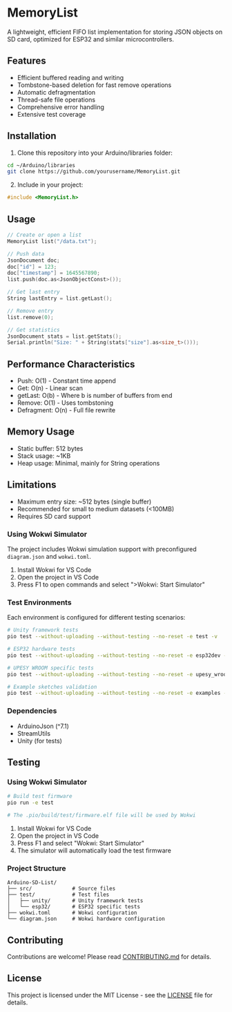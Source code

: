 # MemoryList

A lightweight, efficient FIFO list implementation for storing JSON objects on SD card, optimized for ESP32 and similar microcontrollers.

## Features

- Efficient buffered reading and writing
- Tombstone-based deletion for fast remove operations
- Automatic defragmentation
- Thread-safe file operations
- Comprehensive error handling
- Extensive test coverage

## Installation

1. Clone this repository into your Arduino/libraries folder:
```bash
cd ~/Arduino/libraries
git clone https://github.com/yourusername/MemoryList.git
```

2. Include in your project:
```cpp
#include <MemoryList.h>
```

## Usage

```cpp
// Create or open a list
MemoryList list("/data.txt");

// Push data
JsonDocument doc;
doc["id"] = 123;
doc["timestamp"] = 1645567890;
list.push(doc.as<JsonObjectConst>());

// Get last entry
String lastEntry = list.getLast();

// Remove entry
list.remove(0);

// Get statistics
JsonDocument stats = list.getStats();
Serial.println("Size: " + String(stats["size"].as<size_t>()));
```

## Performance Characteristics

- Push: O(1) - Constant time append
- Get: O(n) - Linear scan
- getLast: O(b) - Where b is number of buffers from end
- Remove: O(1) - Uses tombstoning
- Defragment: O(n) - Full file rewrite

## Memory Usage

- Static buffer: 512 bytes
- Stack usage: ~1KB
- Heap usage: Minimal, mainly for String operations

## Limitations

- Maximum entry size: ~512 bytes (single buffer)
- Recommended for small to medium datasets (<100MB)
- Requires SD card support

### Using Wokwi Simulator

The project includes Wokwi simulation support with preconfigured `diagram.json` and `wokwi.toml`.

1. Install Wokwi for VS Code
2. Open the project in VS Code
3. Press F1 to open commands and select ">Wokwi: Start Simulator"

### Test Environments
Each environment is configured for different testing scenarios:
```bash
# Unity framework tests
pio test --without-uploading --without-testing --no-reset -e test -v

# ESP32 hardware tests
pio test --without-uploading --without-testing --no-reset -e esp32dev -v

# UPESY WROOM specific tests
pio test --without-uploading --without-testing --no-reset -e upesy_wroom -v

# Example sketches validation
pio test --without-uploading --without-testing --no-reset -e examples -v
```

### Dependencies

- ArduinoJson (^7.1)
- StreamUtils
- Unity (for tests)

## Testing

### Using Wokwi Simulator
```bash
# Build test firmware
pio run -e test

# The .pio/build/test/firmware.elf file will be used by Wokwi
```

1. Install Wokwi for VS Code
2. Open the project in VS Code
3. Press F1 and select "Wokwi: Start Simulator"
4. The simulator will automatically load the test firmware

### Project Structure
```
Arduino-SD-List/
├── src/             # Source files
├── test/            # Test files
│   ├── unity/       # Unity framework tests
│   └── esp32/       # ESP32 specific tests
├── wokwi.toml       # Wokwi configuration
└── diagram.json     # Wokwi hardware configuration
```


## Contributing

Contributions are welcome! Please read [CONTRIBUTING.md](CONTRIBUTING.md) for details.

## License

This project is licensed under the MIT License - see the [LICENSE](LICENSE) file for details.